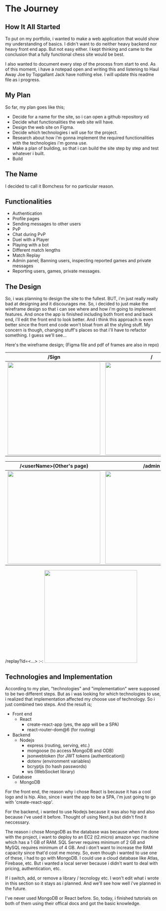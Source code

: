 # The Journey

## How It All Started

To put on my portfolio, i wanted to make a web application that would show my understanding of basics. I didn't want to do neither heavy backend nor heavy front end app. But not easy either. I kept thinking and came to the conclusion that a fully functional chess site would be best.

I also wanted to document every step of the process from start to end. As of this moment, i have a notepad open and writing this and listening to Haul Away Joe by Topgallant Jack have nothing else. I will update this readme file as i progress.


## My Plan

So far, my plan goes like this;
- Decide for a name for the site, so i can open a github repository xd
- Decide what functionalities the web site will have.
- Design the web site on Figma.
- Decide which technologies i will use for the project.
- Research about how i'm gonna implement the required functionalities with the technologies i'm gonna use.
- Make a plan of building, so that i can build the site step by step and test whatever i built.
- Build

## The Name

I decided to call it Bomchess for no particular reason.

## Functionalities

- Authentication
- Profile pages
- Sending messages to other users
- PvP
- Chat during PvP
- Duel with a Player
- Playing with a bot
- Different match lengths
- Match Replay
- Admin panel; Banning users, inspecting reported games and private messages
- Reporting users, games, private messages.

## The Design

So, i was planning to design the site to the fullest. BUT, i'm just really really bad at designing and it discourages me. So, i decided to just make the wireframe design so that i can see where and how i'm going to implement features. And once the app is finished including both front end and back end, i'll edit the front end to look better. And i think this approach is even better since the front end code won't bloat from all the styling stuff. My concern is though, changing stuff's places so that i'll have to refactor something. I guess we'll see...

Here's the wireframe design; (Figma file and pdf of frames are also in repo)

/Sign|/|/\<userName>(Users own page)
:-:|:-:|:-:
<img src="https://user-images.githubusercontent.com/59491631/175370379-a4e87480-0078-4372-8d87-0145728d5d27.png" style="display:inline; width:300px; height:300px;">  |  <img src="https://user-images.githubusercontent.com/59491631/175371130-1807fbc4-5fb0-4c08-b259-327520f809fe.png" style="display:inline; width:300px; height:300px;"> |   <img src="https://user-images.githubusercontent.com/59491631/175374065-9a0bafa2-2516-404c-8448-a6fa2cce7404.png" style="display:inline; width:300px; height:300px;"> 

/\<userName>(Other's page) | /admin | /PvP
:-:|:-:|:-:
<img src="https://user-images.githubusercontent.com/59491631/175374357-6915d22e-d7ee-4c49-9874-36a1babb4ae6.png" style="display:inline; width:300px; height:300px;"> | <img src="https://user-images.githubusercontent.com/59491631/175374815-ff8c8f6a-49c3-44e5-b4bf-fd22eab85716.png" style="display:inline; width:300px; height:300px;"> | <img src="https://user-images.githubusercontent.com/59491631/175375151-a06bd5dc-8018-4e14-b5d4-771e615af8d7.png" style="display:inline; width:300px; height:300px;">
  
/replay?id=<...>
:-:
  <img src="https://user-images.githubusercontent.com/59491631/175375402-00b46374-88fc-4b90-8915-ae4c12b96a6d.png" style="display:inline; width:300px; height:300px;">
  
  
## Technologies and Implementation

According to my plan, "technologies" and "implementation" were supposed to be two different steps. But as i was looking for which technologies to use, i realized that implementation affected my choose use of technology. So i just combined two steps. And the result is;

- Front end
  - React
    - create-react-app (yes, the app will be a SPA)
    - react-router-dom@6 (for routing)
- Backend
  - Nodejs
    - express (routing, serving, etc.)
    - mongoose (to access MongoDB and ODB)
    - jsonwebtoken (for JWT tokens (authentication))
    - dotenv (environment variables)
    - bcryptjs (to hash passwords)
    - ws (WebSocket library)
- Database
  - MongoDB

For the front end, the reason why i chose React is because it has a cool logo and is hip. Also, since i want the app to be a SPA, i'm just going to go with 'create-react-app'.

For the backend, i wanted to use Nodejs because it was also hip and also because i've used it before. Thought of using Next.js but didn't find it neccessary.

The reason i chose MongoDB as the database was because when i'm done with the project, i want to deploy to an EC2 (t2.micro) amazon vpc machine which has a 1 GB of RAM. SQL Server requires minimum of 2 GB and MySQL requires minimum of 4 GB. And i don't want to increase the RAM capacity since that'd cost me money. So, even though i wanted to use one of these, i had to go with MongoDB. I could use a cloud database like Atlas, Firebase, etc. But i wanted a local server because i didn't want to deal with pricing, authentication, etc.

If i switch, add, or remove a library / tecnology etc. I won't edit what i wrote in this section so it stays as i planned. And we'll see how well i've planned in the future.

I've never used MongoDB or React before. So, today, i finished tutorials on both of them using their offical docs and got the basic knowledge.

